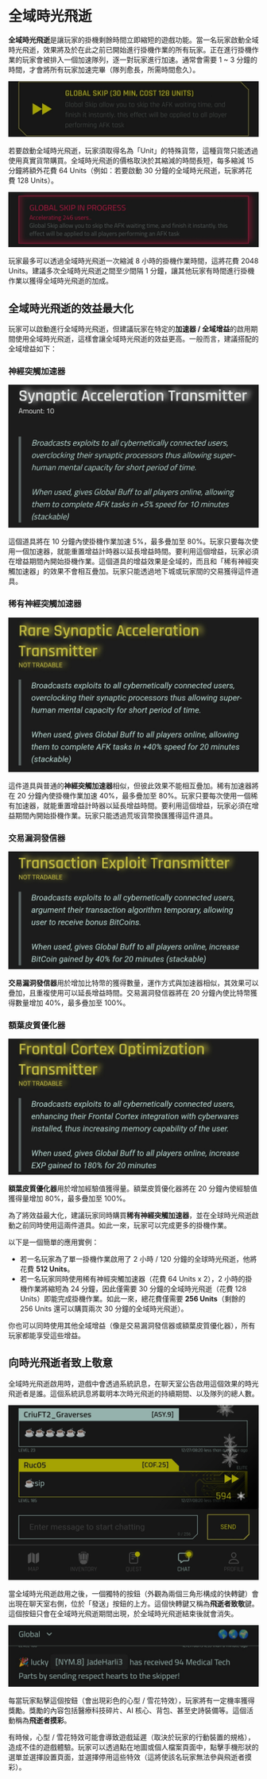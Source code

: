 # 全域時光飛逝

**全域時光飛逝**是讓玩家的掛機剩餘時間立即縮短的遊戲功能。當一名玩家啟動全域時光飛逝，效果將及於在此之前已開始進行掛機作業的所有玩家。正在進行掛機作業的玩家會被排入一個加速隊列，逐一對玩家進行加速。通常會需要 1 ~ 3 分鐘的時間，才會將所有玩家加速完畢（隊列愈長，所需時間愈久）。

![GlobalSkip](/resources/mobile-tutorial/GlobalSkip.png)

若要啟動全域時光飛逝，玩家須取得名為「Unit」的特殊貨幣，這種貨幣只能透過使用真實貨幣購買。全域時光飛逝的價格取決於其縮減的時間長短，每多縮減 15 分鐘將額外花費 64 Units（例如：若要啟動 30 分鐘的全域時光飛逝，玩家將花費 128 Units）。

![GlobalSkip2](/resources/mobile-tutorial/GlobalSkip2.png)

玩家最多可以透過全域時光飛逝一次縮減 8 小時的掛機作業時間，這將花費 2048 Units。建議多次全域時光飛逝之間至少間隔 1 分鐘，讓其他玩家有時間進行掛機作業以獲得全域時光飛逝的加成。

## 全域時光飛逝的效益最大化

玩家可以啟動進行全域時光飛逝，但建議玩家在特定的**加速器 / 全域增益**的啟用期間使用全域時光飛逝，這樣會讓全域時光飛逝的效益更高。一般而言，建議搭配的全域增益如下：

### 神經突觸加速器

![GlobalBuff_AFK](/resources/mobile-tutorial/GlobalBuff_AFK.png)

這個道具將在 10 分鐘內使掛機作業加速 5%，最多疊加至 80%。玩家只要每次使用一個加速器，就能重置增益計時器以延長增益時間。要利用這個增益，玩家必須在增益期間內開始掛機作業。這個道具的增益效果是全域的，而且和「稀有神經突觸加速器」的效果不會相互疊加。玩家只能透過地下城或玩家間的交易獲得這件道具。

### 稀有神經突觸加速器

![GlobalBuff_AFK2](/resources/mobile-tutorial/GlobalBuff_AFK2.png)

這件道具與普通的**神經突觸加速器**相似，但彼此效果不能相互疊加。稀有加速器將在 20 分鐘內使掛機作業加速 40%，最多疊加至 80%。玩家只要每次使用一個稀有加速器，就能重置增益計時器以延長增益時間。要利用這個增益，玩家必須在增益期間內開始掛機作業。玩家只能透過荒坂貨幣換匯獲得這件道具。

### 交易漏洞發信器

![GlobalBuff_BTC](/resources/mobile-tutorial/GlobalBuff_BTC.png)

**交易漏洞發信器**用於增加比特幣的獲得數量，運作方式與加速器相似，其效果可以疊加，且重複使用可以延長增益時間。交易漏洞發信器將在 20 分鐘內使比特幣獲得數量增加 40%，最多疊加至 100%。

### 額葉皮質優化器

![GlobalBuff_EXP](/resources/mobile-tutorial/GlobalBuff_EXP.png)

**額葉皮質優化器**用於增加經驗值獲得量。額葉皮質優化器將在 20 分鐘內使經驗值獲得量增加 80%，最多疊加至 100%。

為了將效益最大化，建議玩家同時購買**稀有神經突觸加速器**，並在全球時光飛逝啟動之前同時使用這兩件道具。如此一來，玩家可以完成更多的掛機作業。

以下是一個簡單的應用實例：

-   若一名玩家為了單一掛機作業啟用了 2 小時 / 120 分鐘的全球時光飛逝，他將花費 **512 Units**。
-   若一名玩家同時使用稀有神經突觸加速器（花費 64 Units x 2），2 小時的掛機作業將縮短為 24 分鐘，因此僅需要 30 分鐘的全域時光飛逝（花費 128 Units）即能完成掛機作業。如此一來，總花費僅需要 **256 Units**（剩餘的 256 Units 還可以購買兩次 30 分鐘的全域時光飛逝）。

你也可以同時使用其他全域增益（像是交易漏洞發信器或額葉皮質優化器），所有玩家都能享受這些增益。

## 向時光飛逝者致上敬意

全域時光飛逝啟用時，遊戲中會透過系統訊息，在聊天室公告啟用這個效果的時光飛逝者是誰。這個系統訊息將載明本次時光飛逝的持續期間、以及隊列的總人數。

![SkipperRespect](/resources/mobile-tutorial/SkipperRespect.png)

當全域時光飛逝啟用之後，一個獨特的按鈕（外觀為兩個三角形構成的快轉鍵）會出現在聊天室右側，位於「發送」按鈕的上方。這個快轉鍵又稱為**飛逝者致敬**鍵。這個按鈕只會在全域時光飛逝期間出現，於全域時光飛逝結束後就會消失。

![SkipperRespect2](/resources/mobile-tutorial/SkipperRespect2.png)

每當玩家點擊這個按鈕（會出現彩色的心型 / 雪花特效），玩家將有一定機率獲得獎勵。獎勵的內容包括醫療科技碎片、AI 核心、背包、甚至史詩裝備等。這個活動稱為**飛逝者摸彩**。

有時候，心型 / 雪花特效可能會導致遊戲延遲（取決於玩家的行動裝置的規格），造成不佳的遊戲體驗。玩家可以透過點在地圖或個人檔案頁面中，點擊手機形狀的選單並選擇設置頁面，並選擇停用這些特效（這將使該名玩家無法參與飛逝者摸彩）。
